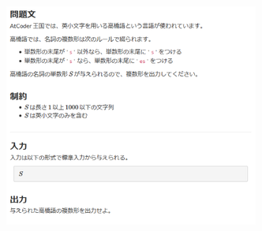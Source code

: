 ![question](https://github.com/kimura-12/AtCoder_Training/blob/master/AtCoder_Beginner_Contest/ABC179/A.Plural_Form/question.png)
